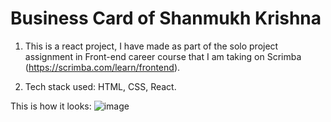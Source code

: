# Business Card of Shanmukh Krishna

1. This is a react project, I have made as part of the solo project assignment in Front-end career course that I am taking on Scrimba (https://scrimba.com/learn/frontend). 

2. Tech stack used: HTML, CSS, React.

This is how it looks:
![image](https://github.com/Shanmukh459/BusinessCard/assets/52078988/0108f524-8894-4857-9dae-97aa3270b121)

